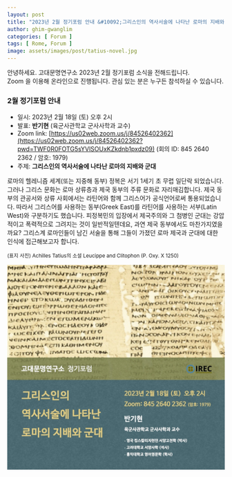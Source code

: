```yaml
---
layout: post
title: "2023년 2월 정기포럼 안내 &#10092;그리스인의 역사서술에 나타난 로마의 지배와 군대&#10093;"
author: ghim-gwanglim
categories: [ Forum ]
tags: [ Rome, Forum ]
image: assets/images/post/tatius-novel.jpg
---
```


안녕하세요. 고대문명연구소 2023년 2월 정기포럼 소식을 전해드립니다.<br> 
Zoom 을 이용해 온라인으로 진행됩니다. 관심 있는 분은 누구든 참석하실 수 있습니다. 

### 2월 정기포럼 안내
- 일시: 2023년 2월 18일 (토) 오후 2시
- 발표: __반기현__ (육군사관학교 군사사학과 교수) 
- Zoom link: [https://us02web.zoom.us/j/84526402362](https://us02web.zoom.us/j/84526402362?pwd=TWF0R0FOTG5sYVlSOUxKZkdnb1pxdz09)
  (회의 ID: 845 2640 2362 / 암호: 1979)
- 주제: __그리스인의 역사서술에 나타난 로마의 지배와 군대__

로마의 헬레니즘 세계(또는 지중해 동부) 정복은 서기 1세기 초 무렵 일단락 되었습니다. 그러나 그리스 문화는 로마 상류층과 제국 동부의 주류 문화로 자리매김합니다. 제국 동부의 관공서와 상류 사회에서는 라틴어와 함께 그리스어가 공식언어로써 통용되었습니다. 따라서 그리스어를 사용하는 동부(Greek East)를 라틴어를 사용하는 서부(Latin West)와 구분하기도 했습니다. 피정복민의 입장에서 제국주의와 그 첨병인 군대는 강압적이고 폭력적으로 그려지는 것이 일반적일텐데요, 과연 제국 동부에서도 마찬가지였을까요? 그리스계 로마인들이 남긴 서술을 통해 그들이 가졌던 로마 제국과 군대에 대한 인식에 접근해보고자 합니다.

<span class="text-muted"><small>(표지 사진)
Achilles Tatius의 소설 Leucippe and Clitophon (P. Oxy. X 1250)
</small></span>

![](/assets/images/post/irec-seminar-poster-2023-02.jpg)
